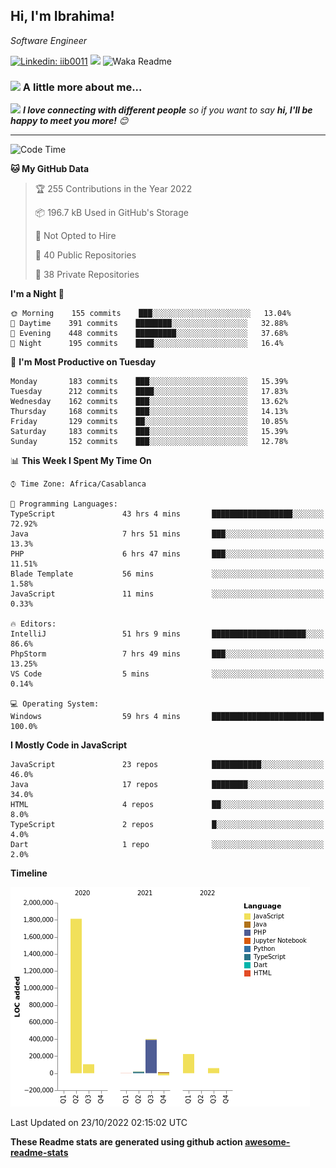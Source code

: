 <h2>Hi, I'm Ibrahima! </h2>
<p><em>Software Engineer 
</em></p>


[![Linkedin: iib0011](https://img.shields.io/badge/-iib0011-blue?style=flat-square&logo=Linkedin&logoColor=white&link=https://www.linkedin.com/in/iib0011/)](https://www.linkedin.com/in/iib0011/)
![](https://visitor-badge.glitch.me/badge?page_id=iib0011)
![Waka Readme](https://github.com/iib0011/iib0011/workflows/Waka%20Readme/badge.svg)


### <img src="https://media.giphy.com/media/VgCDAzcKvsR6OM0uWg/giphy.gif" width="50"> A little more about me...  


<img src="https://media.giphy.com/media/LnQjpWaON8nhr21vNW/giphy.gif" width="60"> <em><b>I love connecting with different people</b> so if you want to say <b>hi, I'll be happy to meet you more!</b> 😊</em>

---
<!--START_SECTION:waka-->
![Code Time](http://img.shields.io/badge/Code%20Time-1%2C285%20hrs-blue)

**🐱 My GitHub Data** 

> 🏆 255 Contributions in the Year 2022
 > 
> 📦 196.7 kB Used in GitHub's Storage 
 > 
> 🚫 Not Opted to Hire
 > 
> 📜 40 Public Repositories 
 > 
> 🔑 38 Private Repositories  
 > 
**I'm a Night 🦉** 

```text
🌞 Morning    155 commits    ███░░░░░░░░░░░░░░░░░░░░░░   13.04% 
🌆 Daytime    391 commits    ████████░░░░░░░░░░░░░░░░░   32.88% 
🌃 Evening    448 commits    █████████░░░░░░░░░░░░░░░░   37.68% 
🌙 Night      195 commits    ████░░░░░░░░░░░░░░░░░░░░░   16.4%

```
📅 **I'm Most Productive on Tuesday** 

```text
Monday       183 commits    ███░░░░░░░░░░░░░░░░░░░░░░   15.39% 
Tuesday      212 commits    ████░░░░░░░░░░░░░░░░░░░░░   17.83% 
Wednesday    162 commits    ███░░░░░░░░░░░░░░░░░░░░░░   13.62% 
Thursday     168 commits    ███░░░░░░░░░░░░░░░░░░░░░░   14.13% 
Friday       129 commits    ██░░░░░░░░░░░░░░░░░░░░░░░   10.85% 
Saturday     183 commits    ███░░░░░░░░░░░░░░░░░░░░░░   15.39% 
Sunday       152 commits    ███░░░░░░░░░░░░░░░░░░░░░░   12.78%

```


📊 **This Week I Spent My Time On** 

```text
⌚︎ Time Zone: Africa/Casablanca

💬 Programming Languages: 
TypeScript               43 hrs 4 mins       ██████████████████░░░░░░░   72.92% 
Java                     7 hrs 51 mins       ███░░░░░░░░░░░░░░░░░░░░░░   13.3% 
PHP                      6 hrs 47 mins       ███░░░░░░░░░░░░░░░░░░░░░░   11.51% 
Blade Template           56 mins             ░░░░░░░░░░░░░░░░░░░░░░░░░   1.58% 
JavaScript               11 mins             ░░░░░░░░░░░░░░░░░░░░░░░░░   0.33%

🔥 Editors: 
IntelliJ                 51 hrs 9 mins       █████████████████████░░░░   86.6% 
PhpStorm                 7 hrs 49 mins       ███░░░░░░░░░░░░░░░░░░░░░░   13.25% 
VS Code                  5 mins              ░░░░░░░░░░░░░░░░░░░░░░░░░   0.14%

💻 Operating System: 
Windows                  59 hrs 4 mins       █████████████████████████   100.0%

```

**I Mostly Code in JavaScript** 

```text
JavaScript               23 repos            ███████████░░░░░░░░░░░░░░   46.0% 
Java                     17 repos            ████████░░░░░░░░░░░░░░░░░   34.0% 
HTML                     4 repos             ██░░░░░░░░░░░░░░░░░░░░░░░   8.0% 
TypeScript               2 repos             █░░░░░░░░░░░░░░░░░░░░░░░░   4.0% 
Dart                     1 repo              ░░░░░░░░░░░░░░░░░░░░░░░░░   2.0%

```


**Timeline**

![Chart not found](https://raw.githubusercontent.com/iib0011/iib0011/master/charts/bar_graph.png) 


 Last Updated on 23/10/2022 02:15:02 UTC
<!--END_SECTION:waka-->

**These Readme stats are generated using github action [awesome-readme-stats](https://github.com/iib0011/waka-readme-stats)**
